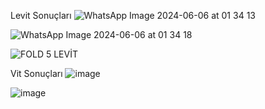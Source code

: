 
Levit Sonuçları
![WhatsApp Image 2024-06-06 at 01 34 13](https://github.com/elif-ozkan/Zemin_Etudu-_Makine_-Ogrenimi/assets/94003321/4dc5d5ad-40f2-4d0a-a84e-ade5033e013c)

![WhatsApp Image 2024-06-06 at 01 34 18](https://github.com/elif-ozkan/Zemin_Etudu-_Makine_-Ogrenimi/assets/94003321/8025a225-fddd-44ca-be36-b5035e098013)

![FOLD 5 LEVİT](https://github.com/elif-ozkan/Zemin_Etudu-_Makine_-Ogrenimi/assets/94003321/d7201669-487a-4a75-a28a-2dd007c16853)

Vit Sonuçları
![image](https://github.com/elif-ozkan/Zemin_Etudu-_Makine_-Ogrenimi/assets/94003321/fe7d5b9e-f527-4e11-9ed4-7876fe6a9928)

![image](https://github.com/elif-ozkan/Zemin_Etudu-_Makine_-Ogrenimi/assets/94003321/6b10ff06-dd9d-4bc6-8b5d-af01563709ad)






